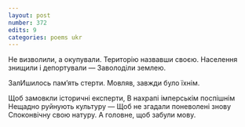 ```yaml
---
layout: post
number: 372
edits: 9
categories: poems ukr
---
```


Не визволили, а окупували.
Територію назвавши своєю.
Населення знищили і депортували —
Заволоділи землею. 

ЗалИшилось пам’ять стерти.
Мовляв, завжди було їхнім.

Щоб замовкли історичні експерти, 
В нахрапі імперськім поспішнім
Нещадно руйнують культуру —
Щоб не згадали поневолені знову
Споконвічну свою натуру.
А головне, щоб забули мову.
